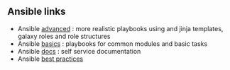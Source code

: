 ## Ansible links
- Ansible <a href="https://github.com/memor24/ansible-templates/tree/main/advanced" target="_blank">advanced</a> : more realistic playbooks using and jinja templates, galaxy roles and role structures
- Ansible <a href="https://github.com/memor24/ansible-templates/tree/main/basics" target="_blank">basics</a> : playbooks for common modules and basic tasks
- Ansible <a href="https://github.com/memor24/ansible-templates/tree/main/docs" target="_blank">docs</a> : self service documentation
- Ansible <a href="https://github.com/devopshobbies/ansible-templates/blob/master/part33-playbook-best-practices/README.md" target="_blank" rel="noopener noreferrer">best practices</a>


